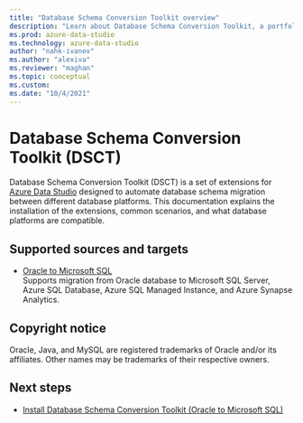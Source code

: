 ```yaml
---
title: "Database Schema Conversion Toolkit overview"
description: "Learn about Database Schema Conversion Toolkit, a portfolio of Azure Data Studio extensions that automate database schema conversion between different database platforms."
ms.prod: azure-data-studio
ms.technology: azure-data-studio
author: "nahk-ivanov"
ms.author: "alexiva"
ms.reviewer: "maghan"
ms.topic: conceptual
ms.custom:
ms.date: "10/4/2021"
---
```


# Database Schema Conversion Toolkit (DSCT)

Database Schema Conversion Toolkit (DSCT) is a set of extensions for [Azure Data Studio](../../what-is-azure-data-studio.md) designed to automate database schema migration between different database platforms. This documentation explains the installation of the extensions, common scenarios, and what database platforms are compatible.
  
## Supported sources and targets
  
- [Oracle to Microsoft SQL](./oracle-to-mssql/database-schema-conversion-toolkit-oracle-to-mssql.md)  
  Supports migration from Oracle database to Microsoft SQL Server, Azure SQL Database, Azure SQL Managed Instance, and Azure Synapse Analytics.

## Copyright notice

Oracle, Java, and MySQL are registered trademarks of Oracle and/or its affiliates. Other names may be trademarks of their respective owners.

## Next steps

- [Install Database Schema Conversion Toolkit (Oracle to Microsoft SQL)](./oracle-to-mssql/install-remove-database-schema-conversion-toolkit-oracle-to-mssql.md)
